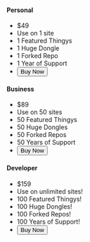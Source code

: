 
<div class="pricing-container">
  <div class="pricing-list first">
    <h4 class="pricing-header">Personal</h4>
    <ul>
      <li class="pricing-cost">$49</li>
      <li>Use on 1 site</li>
      <li>1 Featured Thingys</li>
      <li>1 Huge Dongle</li>
      <li>1 Forked Repo</li>
      <li>1 Year of Support</li>
      <li class="pricing-footer">
        <button class="button" type="submit">Buy Now</button>
      </li>
    </ul>
  </div>
  <div class="pricing-list second">
  <h4 class="pricing-header">Business</h4>
    <ul>
      <li class="pricing-cost">$89</li>
      <li>Use on 50 sites</li>
      <li>50 Featured Thingys</li>
      <li>50 Huge Dongles</li>
      <li>50 Forked Repos</li>
      <li>50 Years of Support</li>
      <li class="pricing-footer">
        <button class="button" type="submit">Buy Now</button>
      </li>
    </ul>
  </div>
  <div class="pricing-list third highlight">
    <h4 class="pricing-header">Developer</h4>
    <ul>
      <li class="pricing-cost">$159</li>
      <li>Use on unlimited sites!</li>
      <li>100 Featured Thingys!</li>
      <li>100 Huge Dongles!</li>
      <li>100 Forked Repos!</li>
      <li>100 Years of Support!</li>
      <li class="pricing-footer">
        <button class="button" type="submit">Buy Now</button>
      </li>
    </ul>
  </div>
</div>